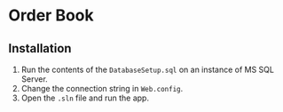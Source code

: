 # Order Book

## Installation

1. Run the contents of the `DatabaseSetup.sql` on an instance of MS SQL Server.
2. Change the connection string in `Web.config`.
3. Open the `.sln` file and run the app.